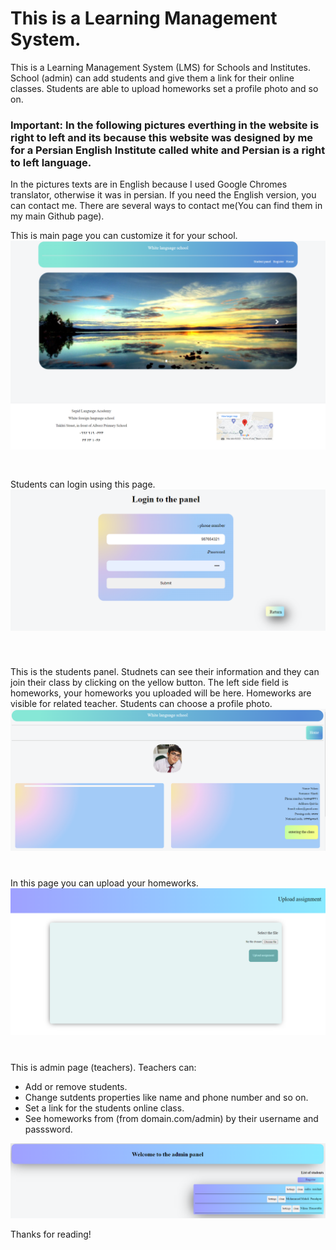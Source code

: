# This is a Learning Management System.
This is a Learning Management System (LMS) for Schools and Institutes. School (admin) can add students and give them a link for their online classes. Students are able to upload homeworks set a profile photo and so on.<br>
### Important: In the following pictures everthing in the website is right to left and its because this website was designed by me for a Persian English Institute called white and Persian is a right to left language.<br>
In the pictures texts are in English because I used Google Chromes translator, otherwise it was in persian. If you need the English version, you can contact me. There are several ways to contact me(You can find them in my main Github page). <vr>

This is main page you can customize it for your school.
<img src="PICS/1.png" style="margin-bottom:-10px"/>
<img src="PICS/2.png" style="margin-bottom:30px"/>

Students can login using this page.
<img src="PICS/3.png"  style="margin-bottom:40px"/>


This is the students panel. Studnets can see their information and they can join their class by clicking on the yellow button. The left side field is homeworks, your homeworks you uploaded will be here. Homeworks are visible for related teacher. Students can choose a profile photo.
<img src="PICS/4.png" style="margin-bottom:40px"/>
In this page you can upload your homeworks.
<img src="PICS/5.png" style="margin-bottom:40px"/>
This is admin page (teachers). Teachers can:
* Add or remove students.
* Change sutdents properties like name and phone number and so on.
* Set a link for the students online class.
* See homeworks from (from domain.com/admin) by their username and passsword.

<img src="PICS/6.png"/>

Thanks for reading!

